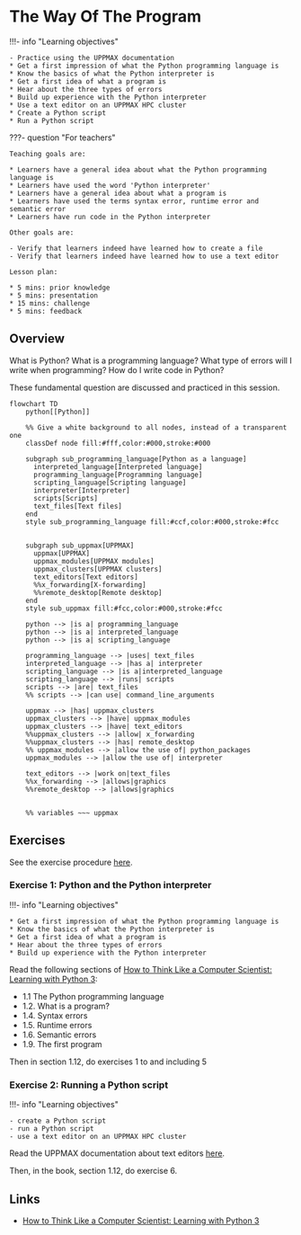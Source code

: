 # The Way Of The Program

!!!- info "Learning objectives"

    - Practice using the UPPMAX documentation
    * Get a first impression of what the Python programming language is
    * Know the basics of what the Python interpreter is
    * Get a first idea of what a program is
    * Hear about the three types of errors
    * Build up experience with the Python interpreter
    * Use a text editor on an UPPMAX HPC cluster
    * Create a Python script
    * Run a Python script

???- question "For teachers"

    Teaching goals are:

    * Learners have a general idea about what the Python programming language is
    * Learners have used the word 'Python interpreter'
    * Learners have a general idea about what a program is
    * Learners have used the terms syntax error, runtime error and semantic error
    * Learners have run code in the Python interpreter

    Other goals are:

    - Verify that learners indeed have learned how to create a file
    - Verify that learners indeed have learned how to use a text editor

    Lesson plan:

    * 5 mins: prior knowledge
    * 5 mins: presentation
    * 15 mins: challenge
    * 5 mins: feedback

## Overview

What is Python? What is a programming language?
What type of errors will I write when programming?
How do I write code in Python?

These fundamental question are discussed and practiced in this session.

```mermaid
flowchart TD
    python[[Python]]

    %% Give a white background to all nodes, instead of a transparent one
    classDef node fill:#fff,color:#000,stroke:#000

    subgraph sub_programming_language[Python as a language]
      interpreted_language[Interpreted language]
      programming_language[Programming language]
      scripting_language[Scripting language]
      interpreter[Interpreter]
      scripts[Scripts]
      text_files[Text files]
    end
    style sub_programming_language fill:#ccf,color:#000,stroke:#fcc


    subgraph sub_uppmax[UPPMAX]
      uppmax[UPPMAX]
      uppmax_modules[UPPMAX modules]
      uppmax_clusters[UPPMAX clusters]
      text_editors[Text editors]
      %%x_forwarding[X-forwarding]
      %%remote_desktop[Remote desktop]
    end
    style sub_uppmax fill:#fcc,color:#000,stroke:#fcc

    python --> |is a| programming_language
    python --> |is a| interpreted_language
    python --> |is a| scripting_language

    programming_language --> |uses| text_files
    interpreted_language --> |has a| interpreter
    scripting_language --> |is a|interpreted_language
    scripting_language --> |runs| scripts
    scripts --> |are| text_files
    %% scripts --> |can use| command_line_arguments

    uppmax --> |has| uppmax_clusters
    uppmax_clusters --> |have| uppmax_modules
    uppmax_clusters --> |have| text_editors
    %%uppmax_clusters --> |allow| x_forwarding
    %%uppmax_clusters --> |has| remote_desktop
    %% uppmax_modules --> |allow the use of| python_packages
    uppmax_modules --> |allow the use of| interpreter

    text_editors --> |work on|text_files
    %%x_forwarding --> |allows|graphics
    %%remote_desktop --> |allows|graphics
    

    %% variables ~~~ uppmax
```


## Exercises

See the exercise procedure [here](../misc/exercise_procedure.md).

### Exercise 1: Python and the Python interpreter

!!!- info "Learning objectives"

    * Get a first impression of what the Python programming language is
    * Know the basics of what the Python interpreter is
    * Get a first idea of what a program is
    * Hear about the three types of errors
    * Build up experience with the Python interpreter

Read the following sections of
[How to Think Like a Computer Scientist: Learning with Python 3](https://openbookproject.net/thinkcs/python/english3e/index.html):

* 1.1 The Python programming language
* 1.2. What is a program?
* 1.4. Syntax errors
* 1.5. Runtime errors
* 1.6. Semantic errors
* 1.9. The first program

Then in section 1.12, do exercises 1 to and including 5

### Exercise 2: Running a Python script

!!!- info "Learning objectives"

    - create a Python script
    - run a Python script
    - use a text editor on an UPPMAX HPC cluster

Read the UPPMAX documentation about text editors [here](http://docs.uppmax.uu.se/software/text_editors/).

Then, in the book, section 1.12, do exercise 6.

## Links

* [How to Think Like a Computer Scientist: Learning with Python 3](https://openbookproject.net/thinkcs/python/english3e/index.html)
